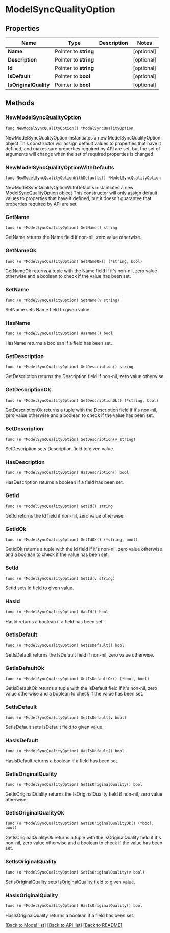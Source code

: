 # ModelSyncQualityOption

## Properties

Name | Type | Description | Notes
------------ | ------------- | ------------- | -------------
**Name** | Pointer to **string** |  | [optional] 
**Description** | Pointer to **string** |  | [optional] 
**Id** | Pointer to **string** |  | [optional] 
**IsDefault** | Pointer to **bool** |  | [optional] 
**IsOriginalQuality** | Pointer to **bool** |  | [optional] 

## Methods

### NewModelSyncQualityOption

`func NewModelSyncQualityOption() *ModelSyncQualityOption`

NewModelSyncQualityOption instantiates a new ModelSyncQualityOption object
This constructor will assign default values to properties that have it defined,
and makes sure properties required by API are set, but the set of arguments
will change when the set of required properties is changed

### NewModelSyncQualityOptionWithDefaults

`func NewModelSyncQualityOptionWithDefaults() *ModelSyncQualityOption`

NewModelSyncQualityOptionWithDefaults instantiates a new ModelSyncQualityOption object
This constructor will only assign default values to properties that have it defined,
but it doesn't guarantee that properties required by API are set

### GetName

`func (o *ModelSyncQualityOption) GetName() string`

GetName returns the Name field if non-nil, zero value otherwise.

### GetNameOk

`func (o *ModelSyncQualityOption) GetNameOk() (*string, bool)`

GetNameOk returns a tuple with the Name field if it's non-nil, zero value otherwise
and a boolean to check if the value has been set.

### SetName

`func (o *ModelSyncQualityOption) SetName(v string)`

SetName sets Name field to given value.

### HasName

`func (o *ModelSyncQualityOption) HasName() bool`

HasName returns a boolean if a field has been set.

### GetDescription

`func (o *ModelSyncQualityOption) GetDescription() string`

GetDescription returns the Description field if non-nil, zero value otherwise.

### GetDescriptionOk

`func (o *ModelSyncQualityOption) GetDescriptionOk() (*string, bool)`

GetDescriptionOk returns a tuple with the Description field if it's non-nil, zero value otherwise
and a boolean to check if the value has been set.

### SetDescription

`func (o *ModelSyncQualityOption) SetDescription(v string)`

SetDescription sets Description field to given value.

### HasDescription

`func (o *ModelSyncQualityOption) HasDescription() bool`

HasDescription returns a boolean if a field has been set.

### GetId

`func (o *ModelSyncQualityOption) GetId() string`

GetId returns the Id field if non-nil, zero value otherwise.

### GetIdOk

`func (o *ModelSyncQualityOption) GetIdOk() (*string, bool)`

GetIdOk returns a tuple with the Id field if it's non-nil, zero value otherwise
and a boolean to check if the value has been set.

### SetId

`func (o *ModelSyncQualityOption) SetId(v string)`

SetId sets Id field to given value.

### HasId

`func (o *ModelSyncQualityOption) HasId() bool`

HasId returns a boolean if a field has been set.

### GetIsDefault

`func (o *ModelSyncQualityOption) GetIsDefault() bool`

GetIsDefault returns the IsDefault field if non-nil, zero value otherwise.

### GetIsDefaultOk

`func (o *ModelSyncQualityOption) GetIsDefaultOk() (*bool, bool)`

GetIsDefaultOk returns a tuple with the IsDefault field if it's non-nil, zero value otherwise
and a boolean to check if the value has been set.

### SetIsDefault

`func (o *ModelSyncQualityOption) SetIsDefault(v bool)`

SetIsDefault sets IsDefault field to given value.

### HasIsDefault

`func (o *ModelSyncQualityOption) HasIsDefault() bool`

HasIsDefault returns a boolean if a field has been set.

### GetIsOriginalQuality

`func (o *ModelSyncQualityOption) GetIsOriginalQuality() bool`

GetIsOriginalQuality returns the IsOriginalQuality field if non-nil, zero value otherwise.

### GetIsOriginalQualityOk

`func (o *ModelSyncQualityOption) GetIsOriginalQualityOk() (*bool, bool)`

GetIsOriginalQualityOk returns a tuple with the IsOriginalQuality field if it's non-nil, zero value otherwise
and a boolean to check if the value has been set.

### SetIsOriginalQuality

`func (o *ModelSyncQualityOption) SetIsOriginalQuality(v bool)`

SetIsOriginalQuality sets IsOriginalQuality field to given value.

### HasIsOriginalQuality

`func (o *ModelSyncQualityOption) HasIsOriginalQuality() bool`

HasIsOriginalQuality returns a boolean if a field has been set.


[[Back to Model list]](../README.md#documentation-for-models) [[Back to API list]](../README.md#documentation-for-api-endpoints) [[Back to README]](../README.md)


